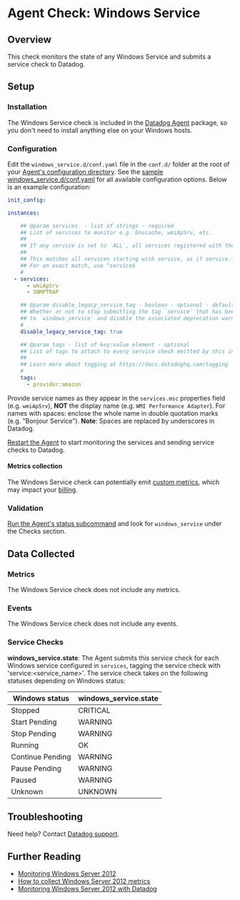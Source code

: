 # Agent Check: Windows Service

## Overview

This check monitors the state of any Windows Service and submits a service check to Datadog.

## Setup

### Installation

The Windows Service check is included in the [Datadog Agent][1] package, so you don't need to install anything else on your Windows hosts.

### Configuration

Edit the `windows_service.d/conf.yaml` file in the `conf.d/` folder at the root of your [Agent's configuration directory][2]. See the [sample windows_service.d/conf.yaml][3] for all available configuration options. Below is an example configuration:

```yaml
init_config:

instances:

    ## @param services  - list of strings - required
    ## List of services to monitor e.g. Dnscache, wmiApSrv, etc.
    ##
    ## If any service is set to `ALL`, all services registered with the SCM will be monitored.
    ##
    ## This matches all services starting with service, as if service.* is configured.
    ## For an exact match, use ^service$
    #
  - services:
      - wmiApSrv
      - SNMPTRAP

    ## @param disable_legacy_service_tag - boolean - optional - default: false
    ## Whether or not to stop submitting the tag `service` that has been renamed
    ## to `windows_service` and disable the associated deprecation warning.
    #
    disable_legacy_service_tag: true

    ## @param tags - list of key:value element - optional
    ## List of tags to attach to every service check emitted by this integration.
    ##
    ## Learn more about tagging at https://docs.datadoghq.com/tagging
    #
    tags:
      - provider:amazon
```

Provide service names as they appear in the `services.msc` properties field (e.g. `wmiApSrv`), **NOT** the display name (e.g. `WMI Performance Adapter`). For names with spaces: enclose the whole name in double quotation marks (e.g. "Bonjour Service"). **Note**: Spaces are replaced by underscores in Datadog.

[Restart the Agent][4] to start monitoring the services and sending service checks to Datadog.

#### Metrics collection

The Windows Service check can potentially emit [custom metrics][5], which may impact your [billing][6].

### Validation

[Run the Agent's status subcommand][7] and look for `windows_service` under the Checks section.

## Data Collected

### Metrics

The Windows Service check does not include any metrics.

### Events

The Windows Service check does not include any events.

### Service Checks

**windows_service.state**:
The Agent submits this service check for each Windows service configured in `services`, tagging the service check with 'service:<service_name>'. The service check takes on the following statuses depending on Windows status:

| Windows status   | windows_service.state |
| ---------------- | --------------------- |
| Stopped          | CRITICAL              |
| Start Pending    | WARNING               |
| Stop Pending     | WARNING               |
| Running          | OK                    |
| Continue Pending | WARNING               |
| Pause Pending    | WARNING               |
| Paused           | WARNING               |
| Unknown          | UNKNOWN               |

## Troubleshooting

Need help? Contact [Datadog support][8].

## Further Reading

- [Monitoring Windows Server 2012][9]
- [How to collect Windows Server 2012 metrics][10]
- [Monitoring Windows Server 2012 with Datadog][11]

[1]: https://app.datadoghq.com/account/settings#agent
[2]: https://docs.datadoghq.com/agent/guide/agent-configuration-files/#agent-configuration-directory
[3]: https://github.com/DataDog/integrations-core/blob/master/windows_service/datadog_checks/windows_service/data/conf.yaml.example
[4]: https://docs.datadoghq.com/agent/guide/agent-commands/#start-stop-and-restart-the-agent
[5]: https://docs.datadoghq.com/developers/metrics/custom_metrics/
[6]: https://docs.datadoghq.com/account_management/billing/custom_metrics/
[7]: https://docs.datadoghq.com/agent/guide/agent-commands/#agent-status-and-information
[8]: https://docs.datadoghq.com/help/
[9]: https://www.datadoghq.com/blog/monitoring-windows-server-2012
[10]: https://www.datadoghq.com/blog/collect-windows-server-2012-metrics
[11]: https://www.datadoghq.com/blog/windows-server-monitoring
